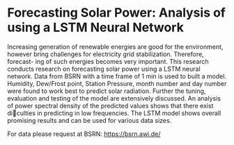 # Forecasting Solar Power: Analysis of using a LSTM Neural Network
Increasing generation of renewable energies are good for the environment,
however bring challenges for electricity grid stabilization. Therefore, forecast-
ing of such energies becomes very important. This research conducts research
on forecasting solar power using a LSTM neural network. Data from BSRN
with a time frame of 1 min is used to built a model. Humidity, Dew/Frost
point, Station Pressure, month number and day number were found to work
best to predict solar radiation. Further the tuning, evaluation and testing of
the model are extensively discussed. An analysis of power spectral density
of the predicted values shows that there exist diculties in predicting in low
frequencies. The LSTM model shows overall promising results and can be
used for various data sizes.

For data please request at BSRN: https://bsrn.awi.de/
